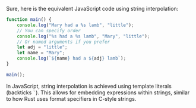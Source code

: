  Sure, here is the equivalent JavaScript code using string interpolation:

```javascript
function main() {
    console.log("Mary had a %s lamb", "little");
    // You can specify order
    console.log("%s had a %s lamb", "Mary", "little");
    // Or named arguments if you prefer
    let adj = "little";
    let name = "Mary";
    console.log(`${name} had a ${adj} lamb`);
}

main();
```

In JavaScript, string interpolation is achieved using template literals (backticks `` ` ``). This allows for embedding expressions within strings, similar to how Rust uses format specifiers in C-style strings.
